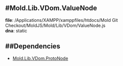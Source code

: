 
#Mold.Lib.VDom.ValueNode
---------------------------------------

__file__: /Applications/XAMPP/xamppfiles/htdocs/Mold Git Checkout/MoldJS/Mold/Lib/VDom/ValueNode.js  
__dna__: static  


	






##Dependencies
--------------

* [Mold.Lib.VDom.ProtoNode](../../../Mold/Lib/VDom/ProtoNode.md) 



 

 


 



		
